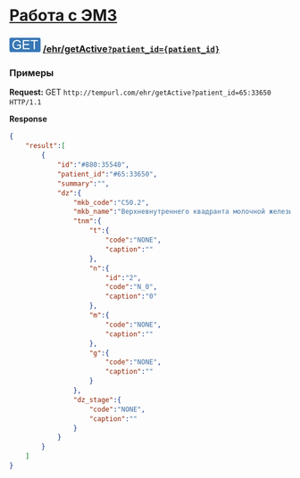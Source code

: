[Работа с ЭМЗ](../../index.md)
==============================

### ![GET](../../../../img/get.png) [/ehr/getActive`?patient_id={patient_id}`](../index.md)

### Примеры

**Request:** GET `http://tempurl.com/ehr/getActive?patient_id=65:33650 HTTP/1.1`

**Response**
```json
{
    "result":[
        {
            "id":"#880:35540",
            "patient_id":"#65:33650",
            "summary":"",
            "dz":{
                "mkb_code":"C50.2",
                "mkb_name":"Верхневнутреннего квадранта молочной железы",
                "tnm":{
                    "t":{
                        "code":"NONE",
                        "caption":""
                    },
                    "n":{
                        "id":"2",
                        "code":"N_0",
                        "caption":"0"
                    },
                    "m":{
                        "code":"NONE",
                        "caption":""
                    },
                    "g":{
                        "code":"NONE",
                        "caption":""
                    }
                },
                "dz_stage":{
                    "code":"NONE",
                    "caption":""
                }
            }
        }
    ]
}
```